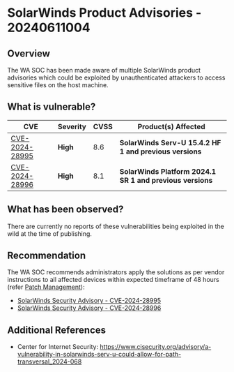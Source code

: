 # SolarWinds Product Advisories - 20240611004

## Overview

The WA SOC has been made aware of multiple SolarWinds product advisories which could be exploited by unauthenticated attackers to access sensitive files on the host machine.

## What is vulnerable?

| CVE                                                               | Severity | CVSS | Product(s) Affected                                       |
| ----------------------------------------------------------------- | -------- | ---- | --------------------------------------------------------- |
| [CVE-2024-28995](https://nvd.nist.gov/vuln/detail/CVE-2024-28995) | **High** | 8.6  | **SolarWinds Serv-U 15.4.2 HF 1 and previous versions**   |
| [CVE-2024-28996](https://nvd.nist.gov/vuln/detail/CVE-2024-28996) | **High** | 8.1  | **SolarWinds Platform 2024.1 SR 1 and previous versions** |

## What has been observed?

There are currently no reports of these vulnerabilities being exploited in the wild at the time of publishing.

## Recommendation

The WA SOC recommends administrators apply the solutions as per vendor instructions to all affected devices within expected timeframe of 48 hours (refer [Patch Management](../guidelines/patch-management.md)):

- [SolarWinds Security Advisory - CVE-2024-28995](https://www.solarwinds.com/trust-center/security-advisories/cve-2024-28995)
- [SolarWinds Security Advisory - CVE-2024-28996](https://www.solarwinds.com/trust-center/security-advisories/cve-2024-28996)

## Additional References

- Center for Internet Security: <https://www.cisecurity.org/advisory/a-vulnerability-in-solarwinds-serv-u-could-allow-for-path-transversal_2024-068>
